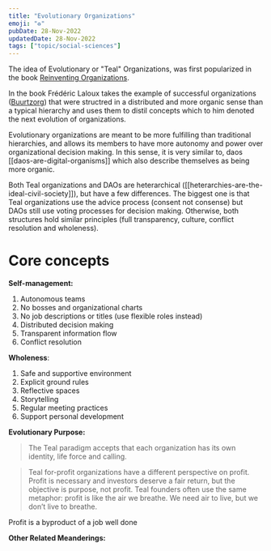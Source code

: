 ```yaml
---
title: "Evolutionary Organizations"
emoji: "♻"
pubDate: 28-Nov-2022
updatedDate: 28-Nov-2022
tags: ["topic/social-sciences"]
---
```


The idea of Evolutionary or "Teal" Organizations, was first popularized in the book [Reinventing Organizations](https://reinventingorganizationswiki.com/en/). 

In the book Frédéric Laloux takes the example of successful organizations ([Buurtzorg](https://www.buurtzorg.com/)) that were structred in a distributed and more organic sense than a typical hierarchy and uses them to distil concepts which to him denoted the next evolution of organizations.

Evolutionary organizations are meant to be more fulfilling than traditional hierarchies, and allows its members to have more autonomy and power over organizational decision making. In this sense, it is very similar to, daos [[daos-are-digital-organisms]] which also describe themselves as being more organic.

Both Teal organizations and DAOs are heterarchical ([[heterarchies-are-the-ideal-civil-society]]), but have a few differences. The biggest one is that Teal organizations use the advice process (consent not consense) but DAOs still use voting processes for decision making. Otherwise, both structures hold similar principles (full transparency, culture, conflict resolution and wholeness).

# Core concepts

**Self-management:**
1) Autonomous teams
2) No bosses and organizational charts
3) No job descriptions or titles (use flexible roles instead)
4) Distributed decision making
5) Transparent information flow
6) Conflict resolution

**Wholeness**:
1) Safe and supportive environment
2) Explicit ground rules
3) Reflective spaces
4) Storytelling
5) Regular meeting practices
6) Support personal development

**Evolutionary Purpose:**
>The Teal paradigm accepts that each organization has its own identity, life force and calling.

>Teal for-profit organizations have a different perspective on profit. Profit is necessary and investors deserve a fair return, but the objective is purpose, not profit. Teal founders often use the same metaphor: profit is like the air we breathe. We need air to live, but we don’t live to breathe.

Profit is a byproduct of a job well done

**Other Related Meanderings:**
